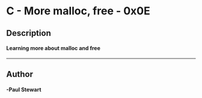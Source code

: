 # C - More malloc, free - 0x0E 
## Description 
#### Learning more about malloc and free
 --- 
## Author 
#### -Paul Stewart
